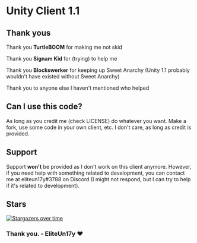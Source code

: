 # Unity Client 1.1
## Thank yous
Thank you **TurtleBOOM** for making me not skid

Thank you **Signam Kid** for (trying) to help me

Thank you **Blockswerker** for keeping up Sweet Anarchy (Unity 1.1 probably wouldn't have existed without Sweet Anarchy)

Thank you to anyone else I haven't mentioned who helped
## Can I use this code?
As long as you credit me (check LICENSE) do whatever you want. Make a fork, use some code in your own client, etc. I don't care, as long as credit is provided.
## Support
Support **won't** be provided as I don't work on this client anymore. However, if you need help with something related to development, you can contact me at eliteun17y#3788 on Discord (I might not respond, but I can try to help if it's related to development).
## Stars
[![Stargazers over time](https://starchart.cc/eliteun17y/unity.svg)](https://starchart.cc/eliteun17y/unity)
### Thank you. - EliteUn17y :heart:
